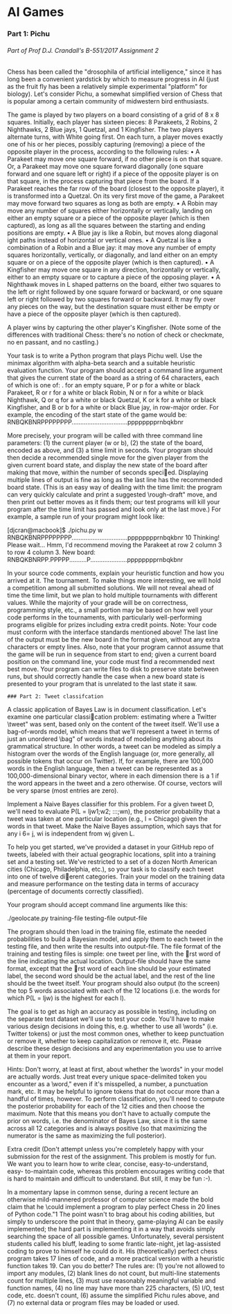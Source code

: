 # AI Games
### Part 1: Pichu
###### Part of Prof D.J. Crandall's B-551/2017 Assignment 2
<p>
Chess has been called the "drosophila of artificial intelligence," since it has long been a convenient yardstick
by which to measure progress in AI (just as the fruit fly has been a relatively simple experimental "platform"
for biology). Let's consider Pichu, a somewhat simplified version of Chess that is popular among a certain
community of midwestern bird enthusiasts.

The game is played by two players on a board consisting of a grid of 8 x 8 squares. Initially, each player
has sixteen pieces: 8 Parakeets, 2 Robins, 2 Nighthawks, 2 Blue jays, 1 Quetzal, and 1 Kingfisher. The two
players alternate turns, with White going first. On each turn, a player moves exactly one of his or her pieces,
possibly capturing (removing) a piece of the opposite player in the process, according to the following rules:
  • A Parakeet may move one square forward, if no other piece is on that square. Or, a Parakeet may
    move one square forward diagonally (one square forward and one square left or right) if a piece of the
    opposite player is on that square, in the process capturing that piece from the board. If a Parakeet
    reaches the far row of the board (closest to the opposite player), it is transformed into a Quetzal. On
    its very first move of the game, a Parakeet may move forward two squares as long as both are empty.
  • A Robin may move any number of squares either horizontally or vertically, landing on either an empty
    square or a piece of the opposite player (which is then captured), as long as all the squares between
    the starting and ending positions are empty.
  • A Blue jay is like a Robin, but moves along diagonal 
    ight paths instead of horizontal or vertical ones.
  • A Quetzal is like a combination of a Robin and a Blue jay: it may move any number of empty squares
    horizontally, vertically, or diagonally, and land either on an empty square or on a piece of the opposite
    player (which is then captured).
  • A Kingfisher may move one square in any direction, horizontally or vertically, either to an empty square
    or to capture a piece of the opposing player.
  • A Nighthawk moves in L shaped patterns on the board, either two squares to the left or right followed
    by one square forward or backward, or one square left or right followed by two squares forward or
    backward. It may fly over any pieces on the way, but the destination square must either be empty or
    have a piece of the opposite player (which is then captured).

A player wins by capturing the other player's Kingfisher. (Note some of the differences with traditional
Chess: there's no notion of check or checkmate, no en passant, and no castling.)

Your task is to write a Python program that plays Pichu well. Use the minimax algorithm with alpha-beta
search and a suitable heuristic evaluation function. Your program should accept a command line argument
that gives the current state of the board as a string of 64 characters, each of which is one of: . for an empty
square, P or p for a white or black Parakeet, R or r for a white or black Robin, N or n for a white or black
Nighthawk, Q or q for a white or black Quetzal, K or k for a white or black Kingfisher, and B or b for a white
or black Blue jay, in row-major order. For example, the encoding of the start state of the game would be:
          RNBQKBNRPPPPPPPP................................pppppppprnbqkbnr

More precisely, your program will be called with three command line parameters: (1) the current player (w or
b), (2) the state of the board, encoded as above, and (3) a time limit in seconds. Your program should then
decide a recommended single move for the given player from the given current board state, and display the
new state of the board after making that move, within the number of seconds specied. Displaying multiple
lines of output is fine as long as the last line has the recommended board state. (This is an easy way of
dealing with the time limit: the program can very quickly calculate and print a suggested \rough-draft"
move, and then print out better moves as it finds them; our test programs will kill your program after the
time limit has passed and look only at the last move.) For example, a sample run of your program might
look like:

[djcran@macbook]$ ./pichu.py w RNBQKBNRPPPPPPPP................................pppppppprnbqkbnr 10
Thinking! Please wait...
Hmm, I'd recommend moving the Parakeet at row 2 column 3 to row 4 column 3.
New board:
RNBQKBNRPP.PPPPP..........P.....................pppppppprnbqkbnr


In your source code comments, explain your heuristic function and how you arrived at it.
The tournament. To make things more interesting, we will hold a competition among all submitted solutions.
We will not reveal ahead of time the time limit, but we plan to hold multiple tournaments with different
values. While the majority of your grade will be on correctness, programming style, etc., a small portion may
be based on how well your code performs in the tournaments, with particularly well-performing programs
eligible for prizes including extra credit points.
Note: Your code must conform with the interface standards mentioned above! The last line of the output
must be the new board in the format given, without any extra characters or empty lines. Also, note that
your program cannot assume that the game will be run in sequence from start to end; given a current board
position on the command line, your code must find a recommended next best move. Your program can write
files to disk to preserve state between runs, but should correctly handle the case when a new board state is
presented to your program that is unrelated to the last state it saw.

```
### Part 2: Tweet classifcation
```
A classic application of Bayes Law is in document classification. Let's examine one particular classication
problem: estimating where a Twitter \tweet" was sent, based only on the content of the tweet itself. We'll
use a bag-of-words model, which means that we'll represent a tweet in terms of just an unordered \bag" of
words instead of modeling anything about its grammatical structure. In other words, a tweet can be modeled
as simply a histogram over the words of the English language (or, more generally, all possible tokens that
occur on Twitter). If, for example, there are 100,000 words in the English language, then a tweet can be
represented as a 100,000-dimensional binary vector, where in each dimension there is a 1 if the word appears
in the tweet and a zero otherwise. Of course, vectors will be very sparse (most entries are zero).

Implement a Naive Bayes classifier for this problem. For a given tweet D, we'll need to evaluate P(L =
ljw1;w2; :::;wn), the posterior probability that a tweet was taken at one particular location (e.g., l = Chicago)
given the words in that tweet. Make the Naive Bayes assumption, which says that for any i 6= j, wi is
independent from wj given L.

To help you get started, we've provided a dataset in your GitHub repo of tweets, labeled with their actual
geographic locations, split into a training set and a testing set. We've restricted to a set of a dozen North
American cities (Chicago, Philadelphia, etc.), so your task is to classify each tweet into one of twelve dierent
categories. Train your model on the training data and measure performance on the testing data in terms of
accuracy (percentage of documents correctly classified).

Your program should accept command line arguments like this:
 
 ./geolocate.py training-file testing-file output-file

The program should then load in the training file, estimate the needed probabilities to build a Bayesian
model, and apply them to each tweet in the testing file, and then write the results into output-file. The file
format of the training and testing files is simple: one tweet per line, with the rst word of the line indicating
the actual location. Output-file should have the same format, except that the rst word of each line should
be your estimated label, the second word should be the actual label, and the rest of the line should be the
tweet itself. Your program should also output (to the screen) the top 5 words associated with each of the 12 locations (i.e. the words for which P(L = ljw) is the highest for each l).

The goal is to get as high an accuracy as possible in testing, including on the separate test dataset we'll use
to test your code. You'll have to make various design decisions in doing this, e.g. whether to use all \words"
(i.e. Twitter tokens) or just the most common ones, whether to keep punctuation or remove it, whether to
keep capitalization or remove it, etc. Please describe these design decisions and any experimentation you
use to arrive at them in your report.

Hints: Don't worry, at least at first, about whether the \words" in your model are actually words. Just
treat every unique space-delimited token you encounter as a \word," even if it's misspelled, a number, a
punctuation mark, etc. It may be helpful to ignore tokens that do not occur more than a handful of times,
however. To perform classification, you'll need to compute the posterior probability for each of the 12 cities
and then choose the maximum. Note that this means you don't have to actually compute the prior on words,
i.e. the denominator of Bayes Law, since it is the same across all 12 categories and is always positive (so
that maximizing the numerator is the same as maximizing the full posterior).

Extra credit
(Don't attempt unless you're completely happy with your submission for the rest of the assignment. This
problem is mostly for fun. We want you to learn how to write clear, concise, easy-to-understand, easy-
to-maintain code, whereas this problem encourages writing code that is hard to maintain and difficult to
understand. But still, it may be fun :-).

In a momentary lapse in common sense, during a recent lecture an otherwise mild-mannered professor of
computer science made the bold claim that he \could implement a program to play perfect Chess in 20 lines
of Python code."1 The point wasn't to brag about his coding abilities, but simply to underscore the point
that in theory, game-playing AI can be easily implemented; the hard part is implementing it in a way that
avoids simply searching the space of all possible games. Unfortunately, several persistent students called
his bluff, leading to some frantic late-night, jet lag-assisted coding to prove to himself he could do it. His
(theoretically) perfect chess program takes 17 lines of code, and a more practical version with a heuristic
function takes 19. Can you do better? The rules are: (1) you're not allowed to import any modules, (2) blank
lines do not count, but multi-line statements count for multiple lines, (3) must use reasonably meaningful
variable and function names, (4) no line may have more than 225 characters, (5) I/O, test code, etc. doesn't
count, (6) assume the simplified Pichu rules above, and (7) no external data or program files may be loaded
or used.

<p>
